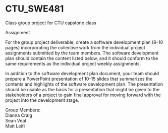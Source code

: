 # CTU_SWE481
Class group project for CTU capstone class

Assignment

For the group project deliverable, create a software development plan (8–10 pages) incorporating the collective work from the individual project assignments submitted by the team members. The software development plan should contain the content listed below, and it should conform to the same requirements as the individual project weekly assignments.  
  
In addition to the software development plan document, your team should prepare a PowerPoint presentation of 10–15 slides that summarizes the contents and highlights of the software development plan. The presentation should be usable as the basis for a presentation that might be given to the stakeholders of a project to gain final approval for moving forward with the project into the development stage.


Group Members:  
Dianna Craig  
Sean Veal  
Matt Leifi  
